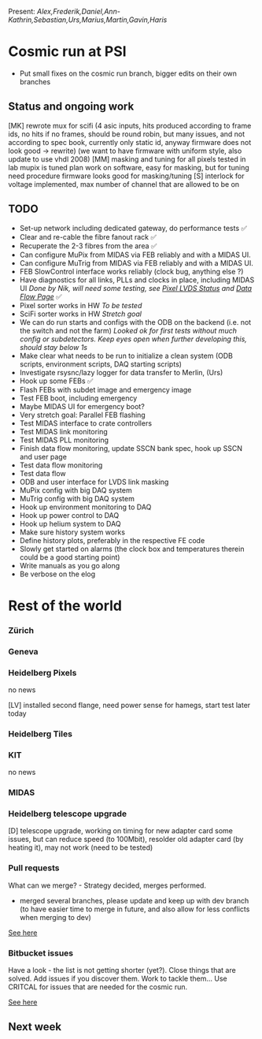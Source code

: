 Present: *Alex,Frederik,Daniel,Ann-Kathrin,Sebastian,Urs,Marius,Martin,Gavin,Haris*

# Cosmic run at PSI #

* Put small fixes on the cosmic run branch, bigger edits on their own branches

## Status and ongoing work ##

[MK] rewrote mux for scifi
    (4 asic inputs, hits produced according to frame ids,
    no hits if no frames, should be round robin, but many issues,
    and not according to spec book, currently only static id,
    anyway firmware does not look good -> rewrite)
    (we want to have firmware with uniform style,
    also update to use vhdl 2008)
[MM] masking and tuning for all pixels tested in lab
    mupix is tuned
    plan work on software, easy for masking, but for tuning need procedure
    firmware looks good for masking/tuning
[S] interlock for voltage implemented, max number of channel that are allowed to be on

## TODO ##

* Set-up network including dedicated gateway, do performance tests :white_check_mark:
* Clear and re-cable the fibre fanout rack :white_check_mark:
* Recuperate the 2-3 fibres from the area :white_check_mark:
* Can configure MuPix from MIDAS via FEB reliably and with a MIDAS UI.
* Can configure MuTrig from MIDAS via FEB reliably and with a MIDAS UI.
* FEB SlowControl interface works reliably (clock bug, anything else ?)
* Have diagnostics for all links, PLLs and clocks in place, including MIDAS UI *Done by Nik, will need some testing, see [Pixel LVDS Status](https://bitbucket.org/mu3e/online/wiki/UI/Pixel%20LVDS%20UI.md) and [Data Flow Page](https://bitbucket.org/mu3e/online/wiki/UI/Data%20Flow%20UI.md)* :white_check_mark:
* Pixel sorter works in HW *To be tested*
* SciFi sorter works in HW *Stretch goal*
* We can do run starts and configs with the ODB on the backend (i.e. not the switch and not the farm) *Looked ok for first tests without much config or subdetectors.  Keep eyes open when further developing this, should stay below 1s*
* Make clear what needs to be run to initialize a clean system (ODB scripts, environment scripts, DAQ starting scripts)
* Investigate rsysnc/lazy logger for data transfer to Merlin, (Urs)
* Hook up some FEBs  :white_check_mark:
* Flash FEBs with subdet image and emergency image
* Test FEB boot, including emergency
* Maybe MIDAS UI for emergency boot?
* Very stretch goal: Parallel FEB flashing
* Test MIDAS interface to crate controllers
* Test MIDAS link monitoring
* Test MIDAS PLL monitoring
* Finish data flow monitoring, update SSCN bank spec, hook up SSCN and user page
* Test data flow monitoring
* Test data flow
* ODB and user interface for LVDS link masking
* MuPix config with big DAQ system
* MuTrig config with big DAQ system
* Hook up environment monitoring to DAQ
* Hook up power control to DAQ
* Hook up helium system to DAQ
* Make sure history system works
* Define history plots, preferably in the respective FE code
* Slowly get started on alarms (the clock box and temperatures therein could be a good starting point)
* Write manuals as you go along
* Be verbose on the elog

# Rest of the world #

### Zürich ###

### Geneva ###

### Heidelberg Pixels ###

no news

[LV] installed second flange,
    need power sense for hamegs, start test later today

### Heidelberg Tiles ###

### KIT ###

no news

### MIDAS ###

### Heidelberg telescope upgrade ###

[D] telescope upgrade, working on timing for new adapter card
    some issues, but can reduce speed (to 100Mbit),
    resolder old adapter card (by heating it), may not work (need to be tested)

### Pull requests ###

What can we merge? - Strategy decided, merges performed.

- merged several branches, please update and keep up with dev branch
    (to have easier time to merge in future, and also allow for less conflicts when merging to dev)

[See here](https://bitbucket.org/mu3e/online/pull-requests/)

### Bitbucket issues ###

Have a look - the list is not getting shorter (yet?). Close things that are solved. Add issues if you discover them. Work to tackle them... Use CRITCAL for issues that are needed for the cosmic run.

[See here](https://bitbucket.org/mu3e/online/issues?status=new&status=open)

## Next week ##
